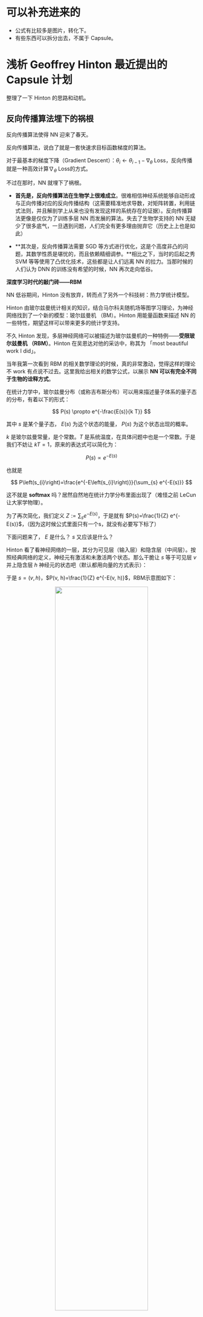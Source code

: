 
# 可以补充进来的

- 公式有比较多是图片，转化下。
- 有些东西可以拆分出去，不属于 Capsule。

# 浅析 Geoffrey Hinton 最近提出的 Capsule 计划


整理了一下 Hinton 的思路和动机。

## 反向传播算法埋下的祸根

反向传播算法使得 NN 迎来了春天。

反向传播算法，说白了就是一套快速求目标函数梯度的算法。

对于最基本的梯度下降（Gradient Descent）：$\theta_{i} \leftarrow \theta_{i-1}-\nabla_{\theta}$ Loss，反向传播就是一种高效计算$\nabla_{\theta}$ Loss的方式。

不过在那时，NN 就埋下了祸根。

- **首先是，反向传播算法在生物学上很难成立**。很难相信神经系统能够自动形成与正向传播对应的反向传播结构（这需要精准地求导数，对矩阵转置，利用链式法则，并且解剖学上从来也没有发现这样的系统存在的证据）。反向传播算法更像是仅仅为了训练多层 NN 而发展的算法。失去了生物学支持的 NN 无疑少了很多底气，一旦遇到问题，人们完全有更多理由抛弃它（历史上上也是如此）

- **其次是，反向传播算法需要 SGD 等方式进行优化，这是个高度非凸的问题，其数学性质是堪忧的，而且依赖精细调参。**相比之下，当时的后起之秀 SVM 等等使用了凸优化技术，这些都是让人们远离 NN 的拉力。当那时候的人们认为 DNN 的训练没有希望的时候，NN 再次走向低谷。

**深度学习时代的敲门砖——RBM**

NN 低谷期间，Hinton 没有放弃，转而点了另外一个科技树：热力学统计模型。

Hinton 由玻尔兹曼统计相关的知识，结合马尔科夫随机场等图学习理论，为神经网络找到了一个新的模型：玻尔兹曼机 （BM）。Hinton 用能量函数来描述 NN 的一些特性，期望这样可以带来更多的统计学支持。

不久 Hinton 发现，多层神经网络可以被描述为玻尔兹曼机的一种特例——**受限玻尔兹曼机 （RBM）**。Hinton 在吴恩达对他的采访中，称其为 「most beautiful work I did」。

当年我第一次看到 RBM 的相关数学理论的时候，真的非常激动，觉得这样的理论不 work 有点说不过去。这里我给出相关的数学公式，以展示 **NN 可以有完全不同于生物的诠释方式**。

在统计力学中，玻尔兹曼分布（或称吉布斯分布）可以用来描述量子体系的量子态的分布，有着以下的形式：

$$
P(s) \propto e^{-\frac{E(s)}{k T}}
$$


其中 $s$ 是某个量子态， $E(s)$ 为这个状态的能量， $P(s)$ 为这个状态出现的概率。

$k$ 是玻尔兹曼常量，是个常数。$T$ 是系统温度，在具体问题中也是一个常数。于是我们不妨让 $kT=1$，原来的表达式可以简化为：

$$
P(s) \propto e^{-E(s)}
$$


也就是

$$
P\left(s_{i}\right)=\frac{e^{-E\left(s_{i}\right)}}{\sum_{s} e^{-E(s)}}
$$


这不就是 **softmax** 吗？居然自然地在统计力学分布里面出现了（难怪之前 LeCun 让大家学物理）。

为了再次简化，我们定义 $Z:=\sum_{s} e^{-E(s)}$，于是就有 $P(s)=\frac{1}{Z} e^{-E(s)}$，（因为这时候公式里面只有一个s，就没有必要写下标了）

下面问题来了， $E$ 是什么？ $s$ 又应该是什么？

Hinton 看了看神经网络的一层，其分为可见层（输入层）和隐含层（中间层）。按照经典网络的定义，神经元有激活和未激活两个状态。那么干脆让 $s$ 等于可见层 $v$ 并上隐含层 $h$ 神经元的状态吧（默认都用向量的方式表示）：

于是 $s=(v, h)$，$P(v, h)=\frac{1}{Z} e^{-E(v, h)}$，RBM示意图如下：

<p align="center">
    <img width="70%" height="70%" src="http://images.iterate.site/blog/image/20191017/EVeEt22bhIMh.png?imageslim">
</p>


那么 $E$ 又是什么呢？

非常巧合的是，量子物理学里面有个模型极其像神经网络，以至于只要了解过几乎都会惊叹两者的相似度。这个模型就是著名 **易辛模型 （Ising model）**。易辛模型（物理学界常见调侃：你 3 维 Ising 模型会解了吗？）描述了晶格系统中的相变，解释了铁磁性问题（你可能好奇过，为啥这么多金属，就铁等少数金属特别敏感，而且还能被磁化。这个模型给出了解释）。

Hinton 把神经元的偏置 (对于可见层记作 $a$，对于隐含层记作 $b$ ) 作为 Ising model 的「外场」，NN 的权重 $W$ 作为 Ising Model 的「内部耦合系数」（两个神经元之间的权重越大，代表它们的耦合越强，关联越强），于是能量就可以写作非常简单的形式：

$$
E(v, h)=-a^{\mathrm{T}} v-b^{\mathrm{T}} h-h^{\mathrm{T}} W v
$$


这个形式让人惊讶之处在于，在没有浪费任何一个 NN 中的参量的情况下做到了最简，并且非常合理的直觉：神经元的偏置只和神经元本身通过乘法直接相关，而两个神经元间的权重也只和对应的两个神经元通过乘法直接相关，而整体的贡献用加法联系起来。

我们可以将某个神经元 $h_{i}$ 关联的能量分离出来，也就是

$$
E(v, h)=-a^{\mathrm{T}} v-b^{\prime \mathrm{T}} h^{\prime}-h^{\prime \mathrm{T}} W^{\prime} v-h_{i}\left(W_{i} v+b_{i}\right)
$$


其中 $W_{i}$ 是和神经元 $h_{i}$ 相连的权重，$h^{\prime}$ 是除去 $h_{i}$ 的向量。

为了方便，我们把和 $h_{i}$ 无关的部分记作

![img](https://mmbiz.qpic.cn/mmbiz_png/KmXPKA19gWibqBPS6g3405a4y64PoWWAP3rOUEwKHTiaDohMTtCeXPvnNR2ica0ric8t3NlibnSibrL0aRLkdXNzZxQw/640.png?tp=webp&wxfrom=5&wx_lazy=1&wx_co=1)

于是，

![img](https://mmbiz.qpic.cn/mmbiz_png/KmXPKA19gWibqBPS6g3405a4y64PoWWAPKibyHegku9Yl3pYwHUibVJuT3pF9z8heET8bGjOFyACH0M8N0pRWb3ug/640.png?tp=webp&wxfrom=5&wx_lazy=1&wx_co=1)

于是很容易得到

![img](https://mmbiz.qpic.cn/mmbiz_png/KmXPKA19gWibqBPS6g3405a4y64PoWWAPvEnIDWmrnsD5ONMEbS8rks4Fta8Qmr93U8yia7dF9UATsicBd5bu9qaQ/640.png?tp=webp&wxfrom=5&wx_lazy=1&wx_co=1)

这不就是 sigmoid 函数吗？也就是

![img](data:image/gif;base64,iVBORw0KGgoAAAANSUhEUgAAAAEAAAABCAYAAAAfFcSJAAAADUlEQVQImWNgYGBgAAAABQABh6FO1AAAAABJRU5ErkJggg==)

这时候 sigmoid 函数就有了自然的解释：玻尔兹曼分布下隐含层神经元激活的条件概率的激活函数。

如果你是 Hinton，推导到这一步，肯定也会觉得是个喜出望外的结果吧。

而优化的目标，就是极大似然估计，也就是最大化

![img](data:image/gif;base64,iVBORw0KGgoAAAANSUhEUgAAAAEAAAABCAYAAAAfFcSJAAAADUlEQVQImWNgYGBgAAAABQABh6FO1AAAAABJRU5ErkJggg==)，这里其实也非常有趣，因为和热力学统计中的自由能非常相关。

定义自由能为 ![img](data:image/gif;base64,iVBORw0KGgoAAAANSUhEUgAAAAEAAAABCAYAAAAfFcSJAAAADUlEQVQImWNgYGBgAAAABQABh6FO1AAAAABJRU5ErkJggg==) （「自由」可以理解为 **\*h*** 拥有额外的自由度，其蕴含的能量在体系中可以用来对外做功），则 ![img](data:image/gif;base64,iVBORw0KGgoAAAANSUhEUgAAAAEAAAABCAYAAAAfFcSJAAAADUlEQVQImWNgYGBgAAAABQABh6FO1AAAAABJRU5ErkJggg==) 于是有 ![img](data:image/gif;base64,iVBORw0KGgoAAAANSUhEUgAAAAEAAAABCAYAAAAfFcSJAAAADUlEQVQImWNgYGBgAAAABQABh6FO1AAAAABJRU5ErkJggg==)  即 **\*v*** 是关于自由能的玻尔兹曼分布。也就是我们找的参数是使得出现的样本的自由能（在参数约束的分布中）最低的一组参数。这样参数选择就和样本分布通过最低能量联系起来。

总之一切看上去都很有道理。Hinton 展现了 NN 和玻尔兹曼分布间惊人的联系（其在论文中多次称 surprisingly simple [7]），其背后的内涵引人遐想。甚至有人在听过 Hinton 的讲座之后，还发现 RBM 的训练模式和量子重整化群的重整化步骤是同构的 [6]。

不过问题是，优化整体网络是困难的，其根源性被认为在于配分函数 **\*Z***。求得最低能量对应的结构一般意义上是个 **#P-Hard** 的问题，如果真的能够有有效算法，那么很多热力学系统，包括 Ising 模型也就迎刃而解。

Hinton 使用贪心的方式来降低算法复杂度：**逐层训练网络**，而不是整体优化。而为了训练每层 RBM，Hinton 发展了所谓的对比散度（contrastive divergence）算法。

CD 算法利用了 Gibbs sampling，但是算法收敛的非常慢（这已经是贪心处理过的问题了，可见原问题多难）。Hinton 再次近似，固定采样步数 **\*k***，被称为 **\*CD_k*** 算法。**Hinton 惊奇的发现 k=1 的时候（显然是极度粗糙的近似），算法的表现就已经相当良好了。**

Hinton 发现用这个粗糙的算法预训练网络（这个时候是无监督学习，也就是只需要数据，不需要标签；在下面会提到）后，就可以通过调优（加上标签，使用反向传播继续训练，或者干脆直接在后面接个新的分类器）高效且稳定地训练深层神经网络。

之后「深度学习」这个词逐渐走上历史的前台，虽然 1986 年就有这个概念了 [8]。可以说 RBM 是这一波人工智能浪潮的先行者。

这让人想起另外一个相当粗糙但是甚至更加成功的算法——SGD。可以说，利用梯度的算法 中很难有比 SGD 还简单的了，但是 SGD（加上动量后）效果确实特别好。非常粗糙的算法为何却对 NN 的优化这种非常复杂的问题很有效，这仍然是一个非常有趣的开放问题。

由于玻尔兹曼机本身的特性，其可以被用来解决**「无监督学习」（Unsupervised learning）相关的问题**。即使没有标签，网络也可以自己学会一些良好的表示，比如下面是从 MNIST 数据集中学到的表示：

![img](https://mmbiz.qpic.cn/mmbiz_png/KmXPKA19gWibqBPS6g3405a4y64PoWWAPug4AB9roNsaMDcTRwCILEiadvmiboibt6C6X2m3se137S7xMREkepNTEg/640.png?tp=webp&wxfrom=5&wx_lazy=1&wx_co=1)

当我们将人类智能，和目前的人工智障对比时，常常举的例子就是「现在机器学习依赖大数据，而人类的学习却是相反的，依赖小数据」。这个说法其实不尽准确。人类拥有太多的感知器官，无时无刻不接收着巨量的数据：就按人眼的分辨率而言，目前几乎没有什么实际的机器学习模型模型使用如此高清晰度的数据进行训练的。我们观察一个东西的时候，所有的知觉都潜移默化地给我们灌输海量的数据，供我们学习，推理，判断。我们所谓的「小数据」，实际上主要分为两个部分：

- 少标签。我们遇到的「题目」很多，我们无时无刻不在接受信息；但是我们的「答案」很少，我们可能看过各种各样的人，各种各样的动物，直到某一天才有人用 3 个字告诉我们，「这是猫」。可能一生中，别人给你指出这是猫的次数，都是屈指可数的。但是，仅仅通过这一两次提示（相当于一两个标签），你就能在一生中记得这些概念。甚至别人从不告诉这是猫，你也知道这应该不是狗或者其他动物。这种「没有答案」的学习称为**「无监督学习」（Yann LeCun 将其比作蛋糕胚，以示其基础性的作用），目前机器学习在无监督学习方面进展很少**。
- 逻辑推断，因果分析。也可以说是少证据。如果你看过探案相关的小说，那些侦探，能从非常细微的证据中，得出完整的逻辑链；现实中，爱因斯坦等物理学家能够从非常少的几点假设构建出整套物理学框架。最早的人工智能研究很多集中在类似的方面（流派被称为「符号主义」），但是事实证明这些研究大多数很难应用到实际问题中。现在 NN 为人所诟病的方面之一就是很难解决逻辑问题，以及因果推断相关的问题（不过最近有些进步，比如在视觉问答 VQA 方面）

![img](https://mmbiz.qpic.cn/mmbiz_jpg/KmXPKA19gWibqBPS6g3405a4y64PoWWAPoQwPtdLEIecBtXjxSZ849v6LRagAuocOLg7lK9fPib7ViboWE7IpLLnA/640.jpeg?tp=webp&wxfrom=5&wx_lazy=1&wx_co=1)

（Yann LeCun 的蛋糕，来自网络上公开的 Yann LeCun PPT 的图片）

  **无监督学习和先验知识**

这是为了帮助理解而在中间插入的一小节。这一小节强调先验知识对无监督学习的重要性，这有助于理解后面为什么 Hinton 要强行把所谓「坐标框架」体现在模型中，因为「坐标框架」就是一种先验知识，而且是从认知神经科学中总结的先验知识。

无监督学习是一种没有答案的学习。很关键的一点是，没有答案怎么学？

子曰：学而不思则罔，思而不学则殆。无监督学习就像一个「思而不学」（这里的「学」是指学习书本（即较直接答案），不是指广义的学习）的学生。显然这个学生如果没有**正确的思路和指导方向**，自己一直凭空想下去，八成会变成一个疯狂级的黑暗民科。

这个「思路和指导方向」就是我们的先验知识。先验知识并没有限定思考的范围，但是却给出了一些「建议的方向」。这对有监督和无监督学习都很重要，但是可能对无监督更加关键。

我们可以回顾一下为什么同为神经网络，CNN 在图像，甚至语音等领域全方面碾压那种「简单」的密连接网络（参数少，训练快，得分高，易迁移）？

![img](https://mmbiz.qpic.cn/mmbiz_jpg/KmXPKA19gWibqBPS6g3405a4y64PoWWAPW1Fb2YHoSG2ZicdGD1z7qqCqkXLdPhRvKicvfSgWtqRSu6FyibYwXUatw/640.jpeg?tp=webp&wxfrom=5&wx_lazy=1&wx_co=1)

（CNN示意图，来自Wikipedia）

显然CNN有一个很强的先验关系：局部性。它非常在意局部的关系，以及从局部到整体的过渡。

![img](https://mmbiz.qpic.cn/mmbiz_jpg/KmXPKA19gWibqBPS6g3405a4y64PoWWAP0ickR9Wd4AaXKgK4ewySDeBD16Mg2PWK4xr7dJPy10OmSnVk8wRZXqw/640.jpeg?tp=webp&wxfrom=5&wx_lazy=1&wx_co=1)

（AlphaGo 中使用 CNN 提取围棋的特征，取自 DeepMind 关于 AlphaGo 的论文）

这在围棋中也非常明显，使用 CNN 的 AlphaGo 能够「看清」局部的关系，同时能够有很好的大局观。

而换一个领域，Kaggle 比如上面表格数据的学习，CNN 就差多了，这时候胜出往往是各种集成方法，比如 Gradient Boosting 和 Random Forest。因为这些数据很少有局部关联。

无监督领域比较成熟的算法大多是聚类算法，比如 k-Means 等等。

这些算法聚类显著的特点是强调空间相关的先验，认为比较靠近的是一类。



![img](https://mmbiz.qpic.cn/mmbiz_jpg/KmXPKA19gWibqBPS6g3405a4y64PoWWAPkXgUL2rEKadhqkPUiaz07TM45sL3SxqOwLsIn1GEY0yRZhEXS0ZuP9g/640.jpeg?tp=webp&wxfrom=5&wx_lazy=1&wx_co=1)

（图为两个不同的聚类算法的效果，取自 Wikipedia k-Means 页面）

然而即使如此，两个聚类算法的不同的先验知识仍然导致不同的结果。上面图中，k-Means 的先验更强调 cluster 的大小均匀性（损失是聚类中心到类成员的距离平方），因此有大而平均的聚类簇；而高斯 EM 聚类则更强调密集性（损失是中心到成员的距离的指数），因此有大小不一但是密集的聚类簇。（大多数人更加偏向 EM 的结果，这大多是因为我们对米老鼠的，或者对动物头部的先验知识，希望能够分出「耳朵」和「脸」）

人的先验知识是我们最关心的，这可能是 AI 的核心。近期有不少 RL（强化学习）方面的论文试图探究这一点。比如下面的这篇论文试图建模关于「好奇心」的先验知识，鼓励模型自己探究特殊之处，还是有一些奇效的。

![img](https://mmbiz.qpic.cn/mmbiz_jpg/KmXPKA19gWibqBPS6g3405a4y64PoWWAPMM5ia38aj6FhE6Dn9dI8FU6BqFlQ39Y11LOsB5LiaWQqYkiaeZlMpMOUA/640.jpeg?tp=webp&wxfrom=5&wx_lazy=1&wx_co=1)

（图片取自论文 Curiosity-driven Exploration by Self-supervised Prediction）

后面我们会看到 Hinton 通过认知科学和图形学总结出来的一些先验知识，以及他如何将这些先验知识加入到模型中去。

  **反向传播，它就是有效**

不过不久，人们发现，使用 ReLU 以及合适的初始化方法，用上 CNN，搭配上强劲的 GPU 之后，**发现原来的深度神经网络可以照常训练，根本不用 RBM 预训练**。RBM 虽然数学上很漂亮，但是受结构限制严重，而且在 supervised learning 方面往往搞不过直接暴力反向传播。前几年吴恩达在 Google 让神经网络自动检测视频中的猫的时候，Google 内部的深度学习框架几乎就是用来支持 RBM 等的训练的。而现在 Google 开源的 TensorFlow 等主流框架中都没有 RBM 的影子。很多从 TensorFlow 入手的新人估计也没有听过 RBM。

好了，现在除了各种小修小改（残差网络，Adam 优化器，ReLU，Batchnorm，Dropout，GRU，和稍微创意点的 GAN），神经网络训练主流算法又回到了 30 年前（那个时候 CNN，LSTM 已经有了）的反向传播了。

目前来看，很多对 NN 的贡献（特别是核心的贡献），都在于 NN 的梯度流上，比如

- sigmoid 会饱和，造成梯度消失。于是有了 ReLU。
- ReLU 负半轴是死区，造成梯度变 0。于是有了 LeakyReLU，PReLU。
- 强调梯度和权值分布的稳定性，由此有了 ELU，以及较新的 SELU。
- 太深了，梯度传不下去，于是有了 highway。
- 干脆连 highway 的参数都不要，直接变残差，于是有了 ResNet。
- 强行稳定参数的均值和方差，于是有了 BatchNorm。
- 在梯度流中增加噪声，于是有了 Dropout。
- RNN 梯度不稳定，于是加几个通路和门控，于是有了 LSTM。
- LSTM 简化一下，有了 GRU。
- GAN 的 JS 散度有问题，会导致梯度消失或无效，于是有了 WGAN。
- WGAN 对梯度的 clip 有问题，于是有了 WGAN-GP。



说到底，相对于八、九十年代（已经有了 CNN，LSTM，以及反向传播算法），没有特别本质的改变。

但是为什么当前这种方式实际效果很好？我想主要有：

- 全参数优化，end-to-end。反向传播（下面用 BP 代替）可以同时优化所有的参数，而不像一些逐层优化的算法，下层的优化不依赖上层，为了充分利用所有权值，所以最终还是要用 BP 来 fine-tuning；也不像随机森林等集成算法，有相对分立的参数。很多论文都显示 end-to-end 的系统效果会更好。
- 形状灵活。几乎什么形状的 NN 都可以用 BP 训练，可以搞 CNN，可以搞 LSTM，可以变成双向的 Bi-LSTM，可以加 Attention，可以加残差，可以做成 DCGAN 那种金字塔形的，或者搞出 Inception 那种复杂的结构。如果某个结构对 NN 很有利，那么就可以随便加进去；将训练好的部分加入到另一个 NN 中也是非常方便的事情。这样随着时间推进，NN 结构会被人工优化得越来越好。BP 的要求非常低：只要连续，就可以像一根导线一样传递梯度；即使不连续，大部分也可以归结为离散的强化学习问题来提供 Loss。这也导致了大量 NN 框架的诞生，因为框架制作者知道，这些框架可以用于所有需要计算图的问题（就像万能引擎），应用非常广泛，大部分问题都可以在框架内部解决，所以有必要制作。
- 计算高效。BP 要求的计算绝大多数都是张量操作，GPU 跑起来贼快，并且 NN 的计算图的形式天生适合分布式计算；而且有大量的开源框架以及大公司的支持。

  **神经解剖学与 Capsule 的由来**

不过 Hinton 看上去是不会对目前这种结果满意的。他在 2011 年的时候，就第一次提出了 Capsule 结构 [9]（我们会在后面解释 Capsule 是什么）。不过那次 Hinton 打擂显然没有成功。

Hinton 最近抓住了 NN 中最成功的 CNN 批判了一番，又重新提出了 Capsule 结构。可以明确的是，Hinton 受到了下面 3 个领域的启示：

- 神经解剖学
- 认知神经科学
- 计算机图形学

其中前两者明显是和人脑相关的。可能不少读者都有疑问：NN 非要按照生物的路子走吗？

回答是：看情况。

对于人脑中存在的结构和现象，可以从不同的观点看待：

1. 这是生物基础导致的妥协，是进化的累赘。由于细胞构成的生物系统难以完成某些特定任务，而以实质上非常低效的方式勉强实现。这时候不模仿人脑是正确的。典型的例子是算术计算以及数据存储。生物结构很难进化出精确的运算元件，以及大容量的存储元件，并且让它们能以 GHz 量级的频率持续工作。我们只能用高层的、抽象的方式进行不保证精准的运算、记忆，这大大慢于当代的计算机，也没有计算机准确。比如知乎上这个问题 比特币挖矿一定要用计算机吗？（http://t.cn/R0MDapD）用纸笔来计算可行吗？，有很多折叠的回答是「这孩子能用来做显卡」。虽然这些回答有侵犯性，但是确实足以说明这些方面生物结构的显著弱势。
2. 这是演化中的中性功能。进化只要求「够用」，而不是「最好」。有些人脑的结构和功能也许可以被完全不同的实现方式替代。这里的一个例子是 AlphaGo 下围棋。围棋高手能够把围棋下的很好，但是普通人不能。下围棋确乎关系到人的直觉，但是这种直觉不是强制的，也不是先天的：不会下围棋不意味着会在进化中淘汰，人脑中也没有专用的「围棋模块」。这个时候，我们可以设计一个和人脑机制差异很大的系统，比如 AlphaGo，它可以下得比人还要好。
3. 这是演化中的重大突破，这些功能造就了我们「人」的存在。比如人的各类感知系统，人的因果分析系统，学习系统，规划系统，运动控制系统。这些是人工智能尚且欠缺的。

不过首要问题是，我们怎么知道某个人脑的功能或者结构属于上面的**第 3 点**呢？按照上面的观点，显然生物的某个结构和功能本身的出现不能说明它很有用。我们需要更多证据。

一个重要的统计学证据是普遍性。我们为什么会有拿 NN 做 AI 的想法？因为 NN 本身正是生物进化中的重大突破，凡是有 NN 的生物中，我们都发现 NN 对其行为调控起了关键性作用，尤其是人类。这也是我们如今愿意相信它的理由，而不只是因为人有一个大脑，所以我们就必须搞一个（就像我们不给 AI 做肝脏一样）。

人的实际神经系统是有分层的（比如视觉系统有 V1, V2 等等分层），但是层数不可能像现在的大型神经网络（特别是 ResNet 之后）一样动不动就成百上千层（而且生物学上也不支持如此，神经传导速度很慢，不像用 GPU 计算神经网络一层可能在微秒量级，生物系统传导一次一般在 ms 量级，这么多层数不可能支持我们现在这样的反应速度，并且同步也存在问题）。

![img](https://mmbiz.qpic.cn/mmbiz_png/KmXPKA19gWibqBPS6g3405a4y64PoWWAPQmEtGLWfrHUvUuEicDwcCmcoZ6wLeyZ4PWj6gUAkpWFKSN4iaCSZCkGA/640.png?tp=webp&wxfrom=5&wx_lazy=1&wx_co=1)

（将人脑视觉通路分层和 DNN 分层的类比。Image (c) Jonas Kubilias）

Hinton 注意到的一个有趣的事实是，目前大多数神经解剖学研究都支持（大部分哺乳类，特别是灵长类）大脑皮层中大量存在称为 Cortical minicolumn 的柱状结构（皮层微柱），其内部含有上百个神经元，并存在内部分层。这意味着人脑中的一层并不是类似现在 NN 的一层，而是有复杂的内部结构。

![img](https://mmbiz.qpic.cn/mmbiz_png/KmXPKA19gWibqBPS6g3405a4y64PoWWAPGuHyuMTUtIkc9WQ1cWgicVu2JtHZBfVBACaGPbrUfSzCCgnCn16pykQ/640.png?tp=webp&wxfrom=5&wx_lazy=1&wx_co=1)

（mini-column 图片，引自 minicolumn hypothesis in neuroscience | Brain | Oxford Academic）

为什么大脑皮层中普遍存在 mini-column？这显然是一个重要的统计学证据，让 Hinton 愿意相信 mini-column 肯定起了什么作用。于是 Hinton 也提出了一个对应的结构，称为 **capsule**（胶囊，和微柱对应）。这就是 capsule 的由来。

但是 capsule 做了什么？之前的 CNN 又有什么问题？统计学证据不能给出这些的答案。Hinton 的这部分答案来自认知神经科学。

  **认知神经科学和「没有免费的午餐」**

每一个机器学习的初学者都应该了解关于机器学习的重要定律——「没有免费的午餐」[10]

这个可以通过科幻小说《三体》里面的提到一个例子来理解：

> 「农场主假说」则有一层令人不安的恐怖色彩：一个农场里有一群火鸡，农场主每天中午十一点来给它们喂食。火鸡中的一名科学家观察这个现象，一直观察了近一年都没有例外，于是它也发现了自己宇宙中的伟大定律：「每天上午十一点，就有食物降临。」它在感恩节早晨向火鸡们公布了这个定律，但这天上午十一点食物没有降临，农场主进来把它们都捉去杀了。

在这个例子中，问题是，火鸡愚蠢吗？

- 观点 1：火鸡很聪明。它能够发现和总结规律。只不过它在农场很不走运。
- 观点 2：火鸡很愚蠢。无论如何，它没有能够让自己逃脱死亡的命运。而且正是它自己得到的「规律」将它们送上死亡之路。

观点 2 就是「没有免费的午餐」。这是在「数学现实」中成立的，在「数学现实」中，一切可能性都存在，感恩节那天，火鸡有可能被杀，也有可能被农场主的孩子当成宠物，也有可能农场主决定把一部分鸡再养一年然后杀掉。鸡无论做出怎样的猜想都可能落空。可以证明，无论我们学习到了什么东西，或者掌握到了什么规律，我们总是可以（在数学上）构造一个反例（比如，让太阳从西边升起，让黄金变成泥土），与我们的判断不一致。这不管对于机器，而是对于人，都是一样的。也就是在「一般「的意义上，或者数学的意义上，没有哪个生物，或者哪个算法，在预测能力上比瞎猜更好。

而看似矛盾的观点 1，却在物理现实中得以成立。可以说，**物理定律是一部分不能用数学证明的真理。**我们相信这些定律，一是因为我们尚且没有发现违背的情况，二是某种直觉告诉我们它很可能是对的。为什么我们能总结出这些定律，这是一个让人困惑的问题，因为看起来人并不是先天就能总结出各种定律。但是可以确定的是，我们本身就是定律约束下进化的产物，虽然对物理定律的理解不是我们的本能，但是很多「准定律」已然成为我们的本能，它们塑造了我们本能的思考问题的方式，对对称性的理解，等等等等。

现实中的情况介于观点 1 和观点 2 之间。很多东西既不是完全没有规律，也不是一种物理定律，但是对我们的进化和存活意义重大（也就是上面说的「准定律」），它们是一种非常强的「先验分布」，或者说，是我们的常识，而且我们通常情况下意识不到这种常识。

既然不是物理定律，那么按照观点 2，我们就能够找到一些反例。这些反例对我们来说是某种「错误」，**这种错误正是非常非常强的证据**。理由是，我们很少出错（指认知和脑功能上的出错）。人脑是个黑盒，在绝大多数时候都工作正常，我们从中获得的信息量很小。但是一旦出错，就能给予我们很大的信息量，因为我们得以有机会观察到一些奇特的现象，好似百年一遇的日全食一般。很多神经科学上面的发现都建立在错误之上（比如脑损伤导致了语言区的发现，以及左右脑功能的确认等等）。它揭示了一些我们的本能，或者我们习得的先验知识。

根据上文所述，这种先验知识，对于机器学习，尤其是无监督学习，是极度重要的。

而认知神经科学就可以通过一些实验揭示出这些错误。下面给出一些例子：

第一个例子是下面的人脸：

![img](https://mmbiz.qpic.cn/mmbiz_png/KmXPKA19gWibqBPS6g3405a4y64PoWWAPvXfbs7tK3ZeCTnB3oj6oQHWgkCvK3e1SXhYBSlYPibkqYHia32MlDa8w/640.png?tp=webp&wxfrom=5&wx_lazy=1&wx_co=1)

这个人是什么样的表情？倒过来再看看？

这个例子说明了人对倒过来的人脸的表情的识别能力很差。长期的进化过程中，我们对正着的人脸造成了「过拟合」，「正着」的信息变得不是很重要。上面的图出现错觉的原因是，虽然人脸是倒着的，我们却用「正着」的思路观察图片中眼睛，而眼睛的线条走向给了我们表情信息：

（甚至一些简单的线条，都会让我们觉得是人脸，并且得出它的表情。其中眼睛和嘴的线条在我们表情识别中起了重要作用）



![img](https://mmbiz.qpic.cn/mmbiz_png/KmXPKA19gWibqBPS6g3405a4y64PoWWAPS2IECrPCyvqD046y4zuoLUibDLhSiaVoEdzvkQsDsuMF3cFic7iccIp8Cg/640.png?tp=webp&wxfrom=5&wx_lazy=1&wx_co=1)



这启示我们，人类识别脸，其实就是通过几个关键的结构（眼睛，眉毛，嘴，鼻子）完成的。当今很多算法都模仿这一点，标注出人脸的关键结构，成功率很高。

另外人对脸的形状过拟合，也让我们看二次元中动画人物的脸时觉得很正常，实际上这和真实的脸差异很大，但是我们大脑不这么认为，因为这种识别机制已经成为了我们的本能。

第二个例子是这个错觉图：

![img](https://mmbiz.qpic.cn/mmbiz_png/KmXPKA19gWibqBPS6g3405a4y64PoWWAP9hgN5csSGM9787NPeWlF6hZFR7PPaoKnlj5Gl9XT7E4Bku1Hp8I7Fg/640.png?tp=webp&wxfrom=5&wx_lazy=1&wx_co=1)

（图片取自 Wikipedia）

很难想象，A 和 B 的颜色居然是一样的。

![img](https://mmbiz.qpic.cn/mmbiz_png/KmXPKA19gWibqBPS6g3405a4y64PoWWAPT82WNQYfWoSkxedhnRcqpHE3EFoP0MxYFibicic0xtYH4QsITjiaBZfhnA/640.png?tp=webp&wxfrom=5&wx_lazy=1&wx_co=1)

造成这个错觉的原因是，对了对应自然界中阴影对颜色识别的副作用，我们大脑擅自「减去」了阴影对颜色的影响。在进化中，我们正如火鸡一样，觉得「每天上午十一点，就有食物降临」；同样的，我们觉得「把阴影对颜色的干扰消除掉，就能识别得更好」，这成为了我们的「准定律」。然而，上面的错觉图中，要求我们比较 A 和 B 的颜色，就好似感恩节对火鸡一样，我们大脑仍然不听话地擅自改变颜色，导致我们在这个极其特殊的问题上判断失误。只不过这个失误不导致什么后果罢了，当然如果外星人打算利用这个失误作为我们的弱点来对付我们，那就是另外一种剧情。

下面这个图片是更加极端的情况。中间的条带其实没有渐变。

![img](https://mmbiz.qpic.cn/mmbiz_png/KmXPKA19gWibqBPS6g3405a4y64PoWWAPoBtrhBhzib3jSQkAib25kgEWfqfibCNSuPxpqG9LjiceN23KEiaAYxy4SKQ/640.png?tp=webp&wxfrom=5&wx_lazy=1&wx_co=1)

第三个错觉是关于线条的：



![img](https://mmbiz.qpic.cn/mmbiz_png/KmXPKA19gWibqBPS6g3405a4y64PoWWAPVTM1lXpGB3B0LRv5ic3htib6J3YAwglHGawnDyYt8WPccYGypmicTWroA/640.png?tp=webp&wxfrom=5&wx_lazy=1&wx_co=1)

人类会不由自主的觉得中间似乎有个白色三角形，因为我们大脑「骗」我们，让我们觉得似乎有一些「看不见的边」。

把效果变得更夸张一点：

![img](https://mmbiz.qpic.cn/mmbiz_png/KmXPKA19gWibqBPS6g3405a4y64PoWWAPRkJ0ppnPpdlOibYs4fibF1l6RqAe7H6yicz9BmS7pzDNQomic1cm7UTichg/640.png?tp=webp&wxfrom=5&wx_lazy=1&wx_co=1)

按照一定距离观察这幅图，会让我们觉得产生了「缠绕」或者「扭曲」。实际上这些就是一个个同心圆。产生错觉的原因是，大脑给我们「脑补」了很多倾斜边（这些方块是倾斜的，并且采用了不同的颜色加强边的效果），这些边的形状不同于它们的排列方向，因此会觉得「缠绕」。如果我们到了这样的图案居多的世界中，我们的现在视觉系统将难以正常工作。

我们生活中的绝大多数物体，都有着明确的边界。这不是一个物理定律，但是就其普遍性而言，足够成为一个「准定律」。以至于人和动物的大脑视觉皮层拥有专门识别边的结构：

![img](https://mmbiz.qpic.cn/mmbiz_png/KmXPKA19gWibqBPS6g3405a4y64PoWWAPzbdnNcrvONPy5RhE9WzxCicTRWwWMVP0CulCpyY6cQ8w64Qq4ibkamicw/640.png?tp=webp&wxfrom=5&wx_lazy=1&wx_co=1)

CNN 被认为在生物学上收到支持的原因之一，在于能够通过学习自动得到边缘等特征的 filter（非常像所谓的 Gabor filter）:

![img](https://mmbiz.qpic.cn/mmbiz_png/KmXPKA19gWibqBPS6g3405a4y64PoWWAPicC7C3O76j6Twjh65egjh84N4rztB1SfeBibHlCm2TfznbEFBFXZYicgw/640.png?tp=webp&wxfrom=5&wx_lazy=1&wx_co=1)

CNN 成功之处在于能够非常成功的抽取到图像的特征。这在 Neural Style 项目的风格迁移（原图+风格->带风格的原图）中表现得非常好：

![img](https://mmbiz.qpic.cn/mmbiz_png/KmXPKA19gWibqBPS6g3405a4y64PoWWAP4NfUuWrFQ52yn6xHe95BXia1XSC4jm4bR7cUxYhSM6NOdBc85TiblR8g/640.png?tp=webp&wxfrom=5&wx_lazy=1&wx_co=1)

人类的这些错觉同时也暗示了人类和算法模型一样受「没有免费午餐定理」的限制，人的认知并没有特别异于算法的地方，或许是可以被算法复现的。

  **Hinton 从认知神经科学中得到的反对 CNN 的理由**

说 Hinton 是一个认知神经科学家并没有问题。Hinton 做过不少认知实验，也在认知科学领域发过不少论文。

Hinton 自己也承认，CNN 做的非常好。但是当 Hinton 做了一系列认知神经科学的试验后，HInton 觉得有些动摇，直至他现在反对 CNN。

第一个实验称为**四面体谜题（tetrahedron puzzle）**，也是 Hinton 认为最有说服力的实验。

如图，有两个全等的简单积木，要求你把它们拼成一个正四面体（不要看答案，先自己试试）。



![img](https://mmbiz.qpic.cn/mmbiz_png/KmXPKA19gWibqBPS6g3405a4y64PoWWAPWuyQCTEjp9IicMh65xISylJPq0dNbmw6m6Um65qCHGEH38hwcB14Zuw/640.png?tp=webp&wxfrom=5&wx_lazy=1&wx_co=1)



这理应是个非常非常简单的问题，对于类似的问题，人们平均能在 5 秒内解决。但是 Hinton 惊讶的发现，对于这个问题人们平均解决的时间超乎意料的长，往往要几十秒甚至几分钟。

![img](https://mmbiz.qpic.cn/mmbiz_png/KmXPKA19gWibqBPS6g3405a4y64PoWWAPial4nqvVKjSzHQdhzHIibNSgvFkUV9q2kRP51qezwCGDE5MwgjcxlOgg/640.png?tp=webp&wxfrom=5&wx_lazy=1&wx_co=1)

（视频中 Hinton 亲自演示这个实验的样子很有趣，取自 Youtube[2]）

Hinton 此处狂黑 MIT，说 MIT 教授解决这个问题的分钟数和和他们在 MIT 工作的年数基本一致，甚至有一个 MIT 教授看来半天写了一个证明了说这是不可能的（然后底下 MIT 的学生听了非常高兴，他们很喜欢黑自己的教授）。

但是两类人解决得非常快，一类是本来就对四面体的构型非常了解的；另外就是不认真对待随便瞎试的（毕竟就几种可能情况，枚举起来很快）。但是如果希望通过观察，通过视觉直觉解决问题会非常困难。

**这意味着我们出现了错觉，而且是一种视觉错觉。**

Hinton 通过人们尝试的过程发现，错觉是由于人们不自觉地会根据物体形状建立一种**「坐标框架」（coordinate frame）**。

![img](https://mmbiz.qpic.cn/mmbiz_png/KmXPKA19gWibqBPS6g3405a4y64PoWWAPU16mVAo6Fe0ib0mxAk9J3DaVdg9LwQMWKIDdv7zlxGyWmK7k9qGZyJA/640.png?tp=webp&wxfrom=5&wx_lazy=1&wx_co=1)

人们会不自主地给两个全等的几何体使用相同的坐标框架。这个坐标框架会造成误导，导致人们总是先尝试一些错误的解。

如果给两个几何体不同的坐标框架

![img](https://mmbiz.qpic.cn/mmbiz_png/KmXPKA19gWibqBPS6g3405a4y64PoWWAPXFMNmFwTyVvtIM1gC3Gqgqv69ibz0mRTibzDhcxmY4MsKngbjQ7qqLeg/640.png?tp=webp&wxfrom=5&wx_lazy=1&wx_co=1)

几乎就立即可以得到解

![img](https://mmbiz.qpic.cn/mmbiz_png/KmXPKA19gWibqBPS6g3405a4y64PoWWAPDNzRFX5p70ngySIqeI1bFebXyna0rsJiaOrUKiaW0W5FeEnvMFFMkdvw/640.png?tp=webp&wxfrom=5&wx_lazy=1&wx_co=1)

第二个实验关于**手相性（handedness）**，手相性不一致的结构不能通过平面旋转重合。这个做有机化学的同学应该最熟了（各种手性碳），比如被手向性控制的恐惧（来报一下岩沙海葵毒素的 IUPAC 命名？）：

![img](https://mmbiz.qpic.cn/mmbiz_png/KmXPKA19gWibqBPS6g3405a4y64PoWWAP1eGkBFtHiaoYWCM2btoJuwBj9Mh6ibUbAEsHIuJ7pEGgZ7zaPJ6a3a9A/640.png?tp=webp&wxfrom=5&wx_lazy=1&wx_co=1)

最简单的手相性就是分清左右，这个到现在很多人都会搞混。判断手相性对人来说是很困难的。Hinton 给的例子是「意识旋转」（mental rotation），这个问题是判断某两个图形的手相性是否一致：

![img](https://mmbiz.qpic.cn/mmbiz_png/KmXPKA19gWibqBPS6g3405a4y64PoWWAPu0iaaYPVKcOfCd32CP4aI5099ZfRsX6tqCOC42fIL9bqRCqpeJuYXhg/640.png?tp=webp&wxfrom=5&wx_lazy=1&wx_co=1)

（图片取自 Hinton 在 University of Toronto 的名为 Does the Brain do Inverse Graphics? 的讲座的公开 PPT）

我们无法直接回答，而是要在意识中「旋转」某个 R，才能判断手相性是否一致。并且角度差的越大，人判断时间就越长。

而「意识旋转」同样突出了「坐标框架」的存在，我们难以判断手相性，是因为它们有不一致的坐标框架，我们需要通过旋转把坐标框架变得一致，才能从直觉上知道它们是否一致。

第三个实验是关于地图的。我们需要让一个对地理不是特别精通，但是有基础知识的人，回答一个简单的问题：

下面的图案是什么洲？

![img](https://mmbiz.qpic.cn/mmbiz_png/KmXPKA19gWibqBPS6g3405a4y64PoWWAPRHj8FpoxQBvUkNOkdQrPAANh5uoIIJWge6U8GoYF2mbN6DVk6agP3g/640.png?tp=webp&wxfrom=5&wx_lazy=1&wx_co=1)

相当多的人（特别是凭直觉直接答的）回答，像澳洲。

这是因为对于不规则图案，我们想当然地建立了这样的坐标框架：

![img](https://mmbiz.qpic.cn/mmbiz_png/KmXPKA19gWibqBPS6g3405a4y64PoWWAPf0u0sUQImGNoC3HNl5ZCibVBDZDFNve7S0iaBnnqmJfv86y1iarH9pN1g/640.png?tp=webp&wxfrom=5&wx_lazy=1&wx_co=1)

但是如果你这样建立：

![img](https://mmbiz.qpic.cn/mmbiz_png/KmXPKA19gWibqBPS6g3405a4y64PoWWAPbpGH1mwDy1icOFtHSQhXxsVWeljhE0oOIcXIBiaMvu5b1HLib2AXw42aA/640.png?tp=webp&wxfrom=5&wx_lazy=1&wx_co=1)

就会立即发现这是非洲，而且和澳洲相差的挺大。

通过这几个实验，Hinton 得出了这样的结论：

> 人的视觉系统会建立「坐标框架」，并且坐标框架的不同会极大地改变人的认知。

但是在 CNN 上却很难看到类似「坐标框架」的东西。

Hinton 提出了一个猜想：

物体和观察者之间的关系（比如物体的姿态），应该由一整套激活的神经元表示，而不是由单个神经元，或者一组粗编码（coarse-coded，这里意思是指类似一层中，并没有经过精细组织）的神经元表示。这样的表示比较适合实现类似「坐标框架」的原理。

而这一整套神经元，Hinton 认为就是 Capsule。

  **同变性（Equivariance）和不变性（Invariance）**

Hinton 反对 CNN 的另外一个理由是，CNN 的目标不正确。问题主要集中在 Pooling 方面（我认为可以推广到下采样，因为现在很多 CNN 用卷积下采样代替 Pooling 层）。Hinton 认为，过去人们对 Pooling 的看法是能够带来 invariance 的效果，也就是当内容发生很小的变化的时候（以及一些平移旋转），CNN 仍然能够稳定识别对应内容。

但是这个目标并不正确，因为最终我们理想的目标不是为了「识别率」，而是为了得到对内容的良好的表示 （representation）。如果我们找到了对内容的良好表示，那么就等于我们「理解」了内容，因为这些内容可以被用来识别，用来进行语义分析，用来构建抽象逻辑，等等等等。而现在的 CNN 却一味地追求识别率，这不是 Hinton 想要的东西，Hinton 想要「something big」。

Hinton 的看法是，我们需要 Equivariance 而不是 Invariance。

所谓 Invariance，是指表示不随变换变化，比如分类结果等等。

![img](https://mmbiz.qpic.cn/mmbiz_png/KmXPKA19gWibqBPS6g3405a4y64PoWWAPpP5eibntGIfuIaLlLamha7P2Ututv9Ueks6M4Via3F4czMLwMC67JWLQ/640.png?tp=webp&wxfrom=5&wx_lazy=1&wx_co=1)

Invariance 主要是通过 Pooling 等下采样过程得到的。如果你对训练神经网络有经验，你可能会想到我们在做图像预处理和数据拓增的时候，会把某些图片旋转一些角度，作为新的样本，给神经网络识别。这样 CNN 能够做到对旋转的 invariance，并且是「直觉上」的 invariance，根本不需要像人那样去旋转图片，它直接就「忽视」了旋转，因为我们希望它对旋转 invariance。

CNN 同样强调对空间的 invariance，也就是对物体的平移之类的不敏感（物体不同的位置不影响它的识别）。这当然极大地提高了识别正确率，但是对于移动的数据（比如视频），或者我们需要检测物体具体的位置的时候，CNN 本身很难做，需要一些滑动窗口，或者 R-CNN 之类的方法，这些方法很反常（几乎肯定在生物学中不存在对应结构），而且极难解释为什么大脑在识别静态图像和观察运动场景等差异很大的视觉功能时，几乎使用同一套视觉系统。

对平移和旋转的 invariance，其实是丢弃了「坐标框架」，Hinton 认为这是 CNN 不能反映「坐标框架」的重要原因。

而 equivariance 不会丢失这些信息，它只是对内容的一种变换：

![img](https://mmbiz.qpic.cn/mmbiz_png/KmXPKA19gWibqBPS6g3405a4y64PoWWAPRBicPde5dtzJpxicspwIu3qrhtQ6Hv5tick9TYZ8fVHZT1LWvpvia9FIYQ/640.png?tp=webp&wxfrom=5&wx_lazy=1&wx_co=1)

Hinton 认为 CNN 前面非 Pooling 的部分做的很好，因为它们是 equivariance 的。

那么在 Capsule 的框架下，又应该如何体现 equivariance 呢？

Hinton 认为存在两种 equivariance：

- 位置编码（place-coded）：视觉中的内容的位置发生了较大变化，则会由不同的 Capsule 表示其内容。
- 速率编码（rate-coded）：视觉中的内容为位置发生了较小的变化，则会由相同的 Capsule 表示其内容，但是内容有所改变。

并且，两者的联系是，高层的 capsule 有更广的域 （domain），所以低层的 place-coded 信息到高层会变成 rate-coded。

这里 Hinton 虽然没有指明，但是我感觉到 Hinton 是希望能够统一静态视觉和动态视觉的（通过两种编码方式，同时感知运动和内容）。人脑中对于静态和动态内容的处理通路并没有特别大的变化，但是现在做视频理解的框架和做图片理解的差异还是不小的。

但是，毕竟 invariance 是存在的，比如我们对物体的识别确实不和物体的位置有关。这里 Hinton 解释了一下：

> knowledge，but not activities have to be invariant of viewpoint

也就是 Hinton 谈论的问题是关于 activation 的，之前人们所说的 CNN 的 invariance 是关于神经元 activation 的。Hinton 希望 invariance 仅仅是对于 knowledge 的（对于 Capsule 而言，是其输出的概率部分）。通过这可以看到 Hinton 使用 Capsule 的一个原因是觉得 Capsule 相比单个神经元更适合用来做表示。

  **Capsule 与 coincidence filtering（巧合筛分）**

那么高层的 Capsule 怎么从底层的 Capsule 获取信息呢？

首先 Capsule 的输出是什么？

Hinton 假设 Capsule 输出的是 **instantiation parameters（实例参数）**，这是一个高维向量：

1. 其模长代表某个实体（某个物体，或者其一部分）出现的概率
2. 其方向/位置代表实体的**一般姿态 （generalized pose）**，包括位置，方向，尺寸，速度，颜色等等

Capsule 的核心观念是，用一组神经元而不是一个来代表一个实体，且仅代表一个实体。

然后通过对底层的 Capsule 做 coincidence filtering（巧合筛分）决定激活哪些高层的 Capsule。coincidence filtering 是一种通过对高维度向量进行聚类来判断置信的方式，Hinton 举了一个例子：

> 比如你在街上听到有人谈论 11 号的纽约时报，你一开始可能并不在意；但是如果你沿路听到 4 个或者 5 个不同的人在谈论 11 号的纽约时报，你可能就立即意识到一定有什么不平常的事情发生了。

我们的（非日常）语句就像高维空间中向量，一组相近语句的出现，自然条件下概率很小，我们会很本能地筛分出这种巧合。

coincidence filtering 能够规避一些噪声，使得结果比较 robust。

这让我想起了现在 CNN 容易被对抗样本欺骗的问题。虽然几乎所有的机器学习模型都存在对抗样本的问题，但是 CNN 可以被一些对人而言没有区别的对抗样本欺骗，这是严峻的问题（这也是 CNN 异于我们视觉系统的一点）。一部分原因在于 NN 的线性结构，其对噪声的耐受不是很好。不知道 coincidence filtering 能否缓解这个问题。

用图来表示就像这样：

![img](https://mmbiz.qpic.cn/mmbiz_png/KmXPKA19gWibqBPS6g3405a4y64PoWWAPCWBbUkdZiciaIqQhOLlFu6DHfz4rf8S4er9SnPwBuT4AKwTbuBGmsPAw/640.png?tp=webp&wxfrom=5&wx_lazy=1&wx_co=1)

Hinton 采用的聚类（他称为 Agree）方式是使用以下评估：

![img](https://mmbiz.qpic.cn/mmbiz_png/KmXPKA19gWibqBPS6g3405a4y64PoWWAPYQA4XcLf2X7OGBRhvC2YRvicuzLMEjPSAmOcFj7PBENmiaeLjulTEzkA/640.png?tp=webp&wxfrom=5&wx_lazy=1&wx_co=1)

其中 mixture 是 gaussian mixture，可以通过 EM 算法得到。也就是，如果簇的形状越接近高斯分布（也就是越集中），得分越高；反之越分散越接近均匀分布，得分越低：

![img](https://mmbiz.qpic.cn/mmbiz_png/KmXPKA19gWibqBPS6g3405a4y64PoWWAPJ4KhDvpmEgagrpLohIoZXRpQvnRdic8gI9knFSAMVjV9toJ0NgKJ0Iw/640.png?tp=webp&wxfrom=5&wx_lazy=1&wx_co=1)

（图片取自 Youtube [2]）

得到高分的簇的分类所对应的上层 capsule 会接受下层 capsule 提供的 generalized pose，相当于做了 routing。这是因为下层的这些输出，「选择」了上层的 capsule，**「找到最好的（处理）路径等价于（正确）处理了图像」**，Hinton 这样解释。Hinton 称这种机制为**「routing by agreement」**。

这种 routing 不是静态的，而是动态的（随输入决定的），这是 Pooling 等方式不具备的：

![img](https://mmbiz.qpic.cn/mmbiz_png/KmXPKA19gWibqBPS6g3405a4y64PoWWAPQQHVeZARJiaqMcxefgNLaEicNjMLnLCwqzK7pCLUQvWwoTib3qLV5GlVA/640.png?tp=webp&wxfrom=5&wx_lazy=1&wx_co=1)



由于使用这种类似聚类的方式，其有潜在的 unsupervised learning 的能力，不过 Hinton 还没有透露具体的算法。但是 Hinton 在 [2] 中提到，对于 MNIST 数据集，经过 unsupervised learning 后，只需要 25 个例子，就可以达到 98.3% 的识别准确率，并且解决了 CNN 识别重叠图像困难等问题。这些应该在最近被 NIPS 接受的关于 **Capsules** 论文 **Dynamic Routing between Capsules**（尚未发表）http://t.cn/R0xvImo中可以看到。让我们拭目以待。

  **图形学和线性流形（linear manifold）**

Hinton 这次明显受到了计算机图形学的启发。他在报告 [2] 中说 literally，literally, reverse of graphics.（我非常非常认真地想要「逆向」图形学）。

计算机图形学中有个非常重要的性质，就是其使用了 linear manifold，有良好的视角不变性。

说明白一点，也就是用视角变换矩阵作用到场景中，不改变场景中物体的相对关系。

于是 Hinton 决定用矩阵处理两个物体间的关联。

按照上面的 **routing by agreement** 的算法，如果我们希望从 mouth 和 nose 得到 face，我们需要让 mouth 的向量 **\*Ti*** 和 nose 的向量 **\*Th*** 基本一致。

它们本身肯定不会一致的，因为 mouth 和 nose 不是一样的东西；要让它们一致我们就需要找一类函数，使得 ![img](https://mmbiz.qpic.cn/mmbiz_png/KmXPKA19gWibqBPS6g3405a4y64PoWWAPwbocLibAYiapWYexXM43c88Qf9dJvuNZH5wnBvj6HuTLRNe40HCtV3fg/640.png?tp=webp&wxfrom=5&wx_lazy=1&wx_co=1)。

但是选择哪类函数呢？Hinton 的答案是多重线性函数（矩阵），因为这能够使得它们的关系不受视角变换（设视角变换为矩阵 W）影响，这是因为

![img](https://mmbiz.qpic.cn/mmbiz_png/KmXPKA19gWibqBPS6g3405a4y64PoWWAPia8KOeIFGMOkkrJYHlwWBmABtWhMxrWs8vR4EkXFJKmeB2FehiadZjOg/640.png?tp=webp&wxfrom=5&wx_lazy=1&wx_co=1)

![img](https://mmbiz.qpic.cn/mmbiz_png/KmXPKA19gWibqBPS6g3405a4y64PoWWAPHblbAX29DI6vRg5BhwX7HFMYFsSNaNOSWqemRq8rhP7X0dk7Gf0KiaA/640.png?tp=webp&wxfrom=5&wx_lazy=1&wx_co=1)

（图片取自 Hinton 在 University of Toronto 的名为 Does the Brain do Inverse Graphics? 的讲座的公开 PPT）

而且这对三维也是有效的，这里看到了 Hinton 冲击三维视觉的野心。

  **Hinton 这波会成功吗？**

Hinton 是个很「固执」的人，在吴恩达对他的采访中，他说出了自己的想法：

> If your intuitions are good, you should follow them and you will eventually be successful; if your intuitions are not good, it doesn't matter what you do. You might as well trust your intuitions there's no point not trusting them.

（意思是如果直觉一直很好，那么当然应该坚持；如果直觉很差，那么怎么做也没有关系了（反正你也搞不出什么，即使你换个想法大抵也不会成功））。当然后半句可能是 Hinton 的高级黑。

但是 Hinton 确乎坚信自己的直觉，从反向传播提出，到深度学习的火爆，Hinton 已经坚守了 30 年了，并没有任何放弃的意思。

现在 Capsule 给了 Hinton 很多直觉，Hinton 估计也是会一条路走到黑。Hinton 的目标也很大，从他对 capsule 的介绍中可以看到有冲击动态视觉内容、3D 视觉、无监督学习、NN 鲁棒性这几个「老大难」问题的意思。

如果 Hinton 会失败（我不是不看好 Hinton，而是仅仅做一个假设），大抵是两种情况，

第一种是因为现在反向传播的各种优点，上面已经总结过了。一个模型要成功，不仅要求效果良好，还要求灵活性（以便应用在实际问题中），高效性，和社区支持（工业界和学术界的采纳程度和热门程度）。现在的反向传播在这几点上都非常 promising，不容易给其他模型让步。

第二种是因为即使一个直觉特别好的人，也有可能有直觉特别不好的一天，尤其是晚年。这点非常著名的例子是爱因斯坦。爱因斯坦性格和 Hinton 很像，有非常敏锐的直觉，并且对自己的直觉的值守到了近乎固执的程度。爱因斯坦晚年的时候，想要搞统一场论，这是一个很大的目标，就好像现在 Hinton 希望能够创造颠覆 BP 机制的目标一样；爱因斯坦也获得了很多直觉，比如他觉得电磁场和引力是非常相似的，都和相对论紧密关联，都是平方反比，都是一种传递力的波色子，并且玻色子静质量都是 0，力的范围都是无穷远，等等等等，就好像现在 Hinton 找到的各种各样很有说服力的论据一样；于是爱因斯坦决定首先统一电磁力和引力，结果是失败的。反而是两种看上去很不搭的力——弱相互作用力（3 种玻色子，范围在原子核大小内）和电磁力首先被统一了（电弱统一理论）。而引力恰恰是目前最难统一的，也就是爱因斯坦的直觉走反了。我很担心 Hinton 也会如此。

不过即使爱因斯坦没有成功，后人也为其所激励，继续扛起 GUT 的大旗推动物理前沿；对于 Hinton 我想也是一样。

  **尾注**

Hinton 曾经在 1987 年左右发明了 recirculation 算法代替 BP 来训练神经网络，虽然不算特别成功，但是却预言了后来神经科学才发现的 spike timing-independent plasticity。

Hinton 最初提出 capsule 的时候 （5 年前），几乎「逢投必拒」，没有人相信，但是 Hinton 自己一致坚信这一点，并且一直坚持到现在。

在吴恩达对其采访中，Hinton 对未来的趋势（对 CS 从业者）的一句很有意思的描述：showing computers is going to be as important as programming computers.


# 相关

- [浅析Geoffrey Hinton最近提出的Capsule计划](https://zhuanlan.zhihu.com/p/29435406)
